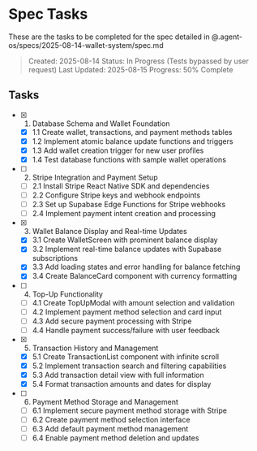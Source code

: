 # Spec Tasks

These are the tasks to be completed for the spec detailed in @.agent-os/specs/2025-08-14-wallet-system/spec.md

> Created: 2025-08-14
> Status: In Progress (Tests bypassed by user request)
> Last Updated: 2025-08-15
> Progress: 50% Complete

## Tasks

- [x] 1. Database Schema and Wallet Foundation
  - [x] 1.1 Create wallet, transactions, and payment methods tables
  - [x] 1.2 Implement atomic balance update functions and triggers
  - [x] 1.3 Add wallet creation trigger for new user profiles
  - [x] 1.4 Test database functions with sample wallet operations

- [ ] 2. Stripe Integration and Payment Setup
  - [ ] 2.1 Install Stripe React Native SDK and dependencies
  - [ ] 2.2 Configure Stripe keys and webhook endpoints
  - [ ] 2.3 Set up Supabase Edge Functions for Stripe webhooks
  - [ ] 2.4 Implement payment intent creation and processing

- [x] 3. Wallet Balance Display and Real-time Updates
  - [x] 3.1 Create WalletScreen with prominent balance display
  - [x] 3.2 Implement real-time balance updates with Supabase subscriptions
  - [x] 3.3 Add loading states and error handling for balance fetching
  - [x] 3.4 Create BalanceCard component with currency formatting

- [ ] 4. Top-Up Functionality
  - [ ] 4.1 Create TopUpModal with amount selection and validation
  - [ ] 4.2 Implement payment method selection and card input
  - [ ] 4.3 Add secure payment processing with Stripe
  - [ ] 4.4 Handle payment success/failure with user feedback

- [x] 5. Transaction History and Management
  - [x] 5.1 Create TransactionList component with infinite scroll
  - [x] 5.2 Implement transaction search and filtering capabilities
  - [x] 5.3 Add transaction detail view with full information
  - [x] 5.4 Format transaction amounts and dates for display

- [ ] 6. Payment Method Storage and Management
  - [ ] 6.1 Implement secure payment method storage with Stripe
  - [ ] 6.2 Create payment method selection interface
  - [ ] 6.3 Add default payment method management
  - [ ] 6.4 Enable payment method deletion and updates